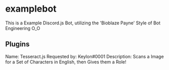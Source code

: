 # examplebot
This is a Example Discord.js Bot, utilizing the 'Bioblaze Payne' Style of Bot Engineering O_O


## Plugins
Name: Tesseract.js
Requested by: Keylon#0001
Description: Scans a Image for a Set of Characters in English, then Gives them a Role!
